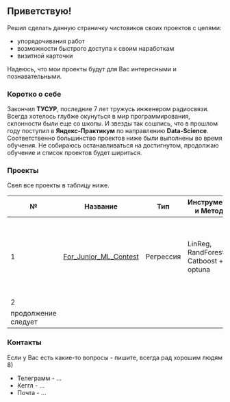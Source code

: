 ## Приветствую!

Решил сделать данную страничку чистовиков своих проектов с целями:
- упорядочивания работ
- возможности быстрого доступа к своим наработкам
- визитной карточки

Надеюсь, что мои проекты будут для Вас интересными и познавательными. 

### Коротко о себе

Закончил **ТУСУР**, последние 7 лет тружусь инженером радиосвязи. Всегда хотелось глубже окунуться в мир программирования, склонности были еще со школы. И звезды так сошлись, что в прошлом году поступил в **Яндекс-Практикум** по направлению **Data-Science**. Соответственно большинство проектов ниже были выполнены во время обучения.
Не собираюсь останавливаться на достигнутом, продолжаю обучение и список проектов будет шириться.

### Проекты

Свел все проекты в таблицу ниже.

| №   | Название  | Тип  | Инструменты и Методы  | Комментарии  |
|---	|---	      |---   |---	                   |---	          |
| 1   | [For_Junior_ML_Contest](1/For_Junior_ML_Contest.ipynb) | Регрессия  | LinReg, RandForest, Catboost + optuna | Особенности - EDA, нужно было выделить признаки из разных таблиц по определенному интервалу времени |
| 2   |   	|   	|   	|
| продолжение следует   |

### Контакты

Если у Вас есть какие-то вопросы - пишите, всегда рад хорошим людям 8)

* Телеграмм - ...
* Кеггл - ...
* Почта - ...
